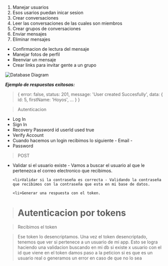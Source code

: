 
<ol>
    <li> Manejar usuarios
    <li> Esos usarios puedan inicar sesion 
    <li> Crear conversaciones
    <li> Leer las conversaciones de las cuales son miembros
    <li> Crear grupos de conversaciones 
    <li> Enviar mensajes 
    <li> Eliminar mensajes
</ol>

<ul>
    <li> Confirmacion de lectura del mensaje 
    <li> Manejar fotos de perfil 
    <li> Reenviar un mensaje 
    <li> Crear links para invitar gente a un grupo
</ul>

![Database Diagram](https://i.imgur.com/IHhtWv2.png)

***Ejemplo de respuestas exitosas:***
> {
    error: false,
    status: 201,
    message: 'User created Succesfully',
    data: {
        id: 5,
        firstName: 'Hoyos',
        ...
    }
}

> Autenticacion
<ul>
    <li>Log In
    <li>Sign In
    <li>Recovery Password id userId used true
    <li>Verify Account
    <li>Cuando hacemos un login recibimos lo siguiente - Email - <li>Password
</ul>

> POST

<ul>
    <li>Validar si el usuario existe - Vamos a buscar el usuario al que le pertenezca el correo electronico que recibimos.

    <li>Validar si la contraseña es correcta - Validando la contraseña que recibimos con la contraseña que esta en mi base de datos.

    <li>Generar una respuesta con el token.
</ul>


> <h1> Autenticacion por tokens</h1></hr>

> Recibimos el token

> Ese token lo desencriptamos. Una vez el token desencriptado, tenemos que ver si pertenece a un usuario de mi app. Esto se logra haciendo una validacion buscando en mi db si existe x usuario con el id que viene en el token damos paso a la peticion si es que es un usuario real o generamos un error en caso de que no lo sea
